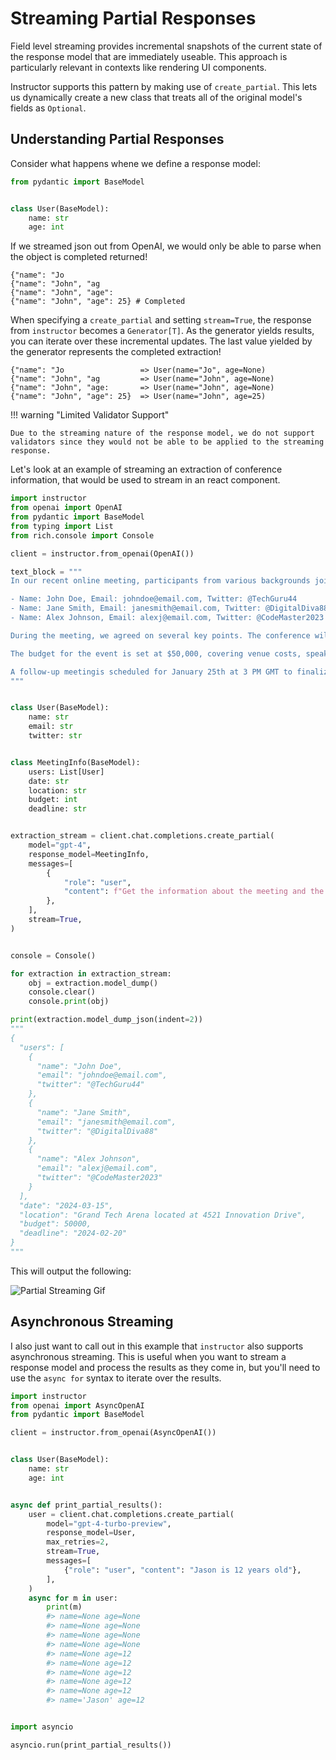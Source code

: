 # Streaming Partial Responses

Field level streaming provides incremental snapshots of the current state of the response model that are immediately useable. This approach is particularly relevant in contexts like rendering UI components.

Instructor supports this pattern by making use of `create_partial`. This lets us dynamically create a new class that treats all of the original model's fields as `Optional`.

## Understanding Partial Responses

Consider what happens whene we define a response model:

```python
from pydantic import BaseModel


class User(BaseModel):
    name: str
    age: int
```

If we streamed json out from OpenAI, we would only be able to parse when the object is completed returned!

```
{"name": "Jo
{"name": "John", "ag
{"name": "John", "age":
{"name": "John", "age": 25} # Completed
```

When specifying a `create_partial` and setting `stream=True`, the response from `instructor` becomes a `Generator[T]`. As the generator yields results, you can iterate over these incremental updates. The last value yielded by the generator represents the completed extraction!

```
{"name": "Jo                 => User(name="Jo", age=None)
{"name": "John", "ag         => User(name="John", age=None)
{"name": "John", "age:       => User(name="John", age=None)
{"name": "John", "age": 25}  => User(name="John", age=25)
```

!!! warning "Limited Validator Support"

    Due to the streaming nature of the response model, we do not support validators since they would not be able to be applied to the streaming response.

Let's look at an example of streaming an extraction of conference information, that would be used to stream in an react component.

```python
import instructor
from openai import OpenAI
from pydantic import BaseModel
from typing import List
from rich.console import Console

client = instructor.from_openai(OpenAI())

text_block = """
In our recent online meeting, participants from various backgrounds joined to discuss the upcoming tech conference. The names and contact details of the participants were as follows:

- Name: John Doe, Email: johndoe@email.com, Twitter: @TechGuru44
- Name: Jane Smith, Email: janesmith@email.com, Twitter: @DigitalDiva88
- Name: Alex Johnson, Email: alexj@email.com, Twitter: @CodeMaster2023

During the meeting, we agreed on several key points. The conference will be held on March 15th, 2024, at the Grand Tech Arena located at 4521 Innovation Drive. Dr. Emily Johnson, a renowned AI researcher, will be our keynote speaker.

The budget for the event is set at $50,000, covering venue costs, speaker fees, and promotional activities. Each participant is expected to contribute an article to the conference blog by February 20th.

A follow-up meetingis scheduled for January 25th at 3 PM GMT to finalize the agenda and confirm the list of speakers.
"""


class User(BaseModel):
    name: str
    email: str
    twitter: str


class MeetingInfo(BaseModel):
    users: List[User]
    date: str
    location: str
    budget: int
    deadline: str


extraction_stream = client.chat.completions.create_partial(
    model="gpt-4",
    response_model=MeetingInfo,
    messages=[
        {
            "role": "user",
            "content": f"Get the information about the meeting and the users {text_block}",
        },
    ],
    stream=True,
)


console = Console()

for extraction in extraction_stream:
    obj = extraction.model_dump()
    console.clear()
    console.print(obj)

print(extraction.model_dump_json(indent=2))
"""
{
  "users": [
    {
      "name": "John Doe",
      "email": "johndoe@email.com",
      "twitter": "@TechGuru44"
    },
    {
      "name": "Jane Smith",
      "email": "janesmith@email.com",
      "twitter": "@DigitalDiva88"
    },
    {
      "name": "Alex Johnson",
      "email": "alexj@email.com",
      "twitter": "@CodeMaster2023"
    }
  ],
  "date": "2024-03-15",
  "location": "Grand Tech Arena located at 4521 Innovation Drive",
  "budget": 50000,
  "deadline": "2024-02-20"
}
"""
```

This will output the following:

![Partial Streaming Gif](../img/partial.gif)

## Asynchronous Streaming

I also just want to call out in this example that `instructor` also supports asynchronous streaming. This is useful when you want to stream a response model and process the results as they come in, but you'll need to use the `async for` syntax to iterate over the results.

```python
import instructor
from openai import AsyncOpenAI
from pydantic import BaseModel

client = instructor.from_openai(AsyncOpenAI())


class User(BaseModel):
    name: str
    age: int


async def print_partial_results():
    user = client.chat.completions.create_partial(
        model="gpt-4-turbo-preview",
        response_model=User,
        max_retries=2,
        stream=True,
        messages=[
            {"role": "user", "content": "Jason is 12 years old"},
        ],
    )
    async for m in user:
        print(m)
        #> name=None age=None
        #> name=None age=None
        #> name=None age=None
        #> name=None age=None
        #> name=None age=12
        #> name=None age=12
        #> name=None age=12
        #> name=None age=12
        #> name=None age=12
        #> name='Jason' age=12


import asyncio

asyncio.run(print_partial_results())
```
